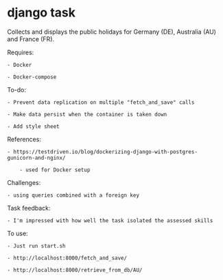# django task

Collects and displays the public holidays for Germany (DE), Australia (AU) and France (FR).

Requires:

    - Docker

    - Docker-compose

To-do:

    - Prevent data replication on multiple "fetch_and_save" calls

    - Make data persist when the container is taken down

    - Add style sheet

References:

    - https://testdriven.io/blog/dockerizing-django-with-postgres-gunicorn-and-nginx/ 

        - used for Docker setup

Challenges:

    - using queries combined with a foreign key

Task feedback:

    - I'm impressed with how well the task isolated the assessed skills

To use:

    - Just run start.sh

    - http://localhost:8000/fetch_and_save/

    - http://localhost:8000/retrieve_from_db/AU/
